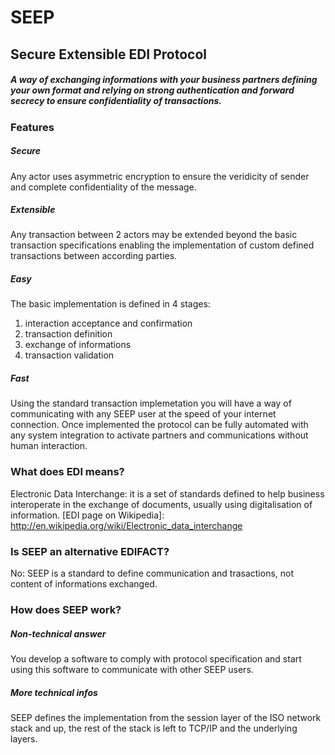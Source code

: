 # __SEEP__
## Secure Extensible EDI Protocol
##### A way of exchanging informations with your business partners defining your own format and relying on strong authentication and forward secrecy to ensure confidentiality of transactions.

### Features
##### Secure
Any actor uses asymmetric encryption to ensure the veridicity of sender and complete confidentiality of the message.

##### Extensible
Any transaction between 2 actors may be extended beyond the basic transaction specifications enabling the implementation of custom defined transactions between according parties.

##### Easy
The basic implementation is defined in 4 stages:
  1. interaction acceptance and confirmation
  2. transaction definition
  3. exchange of informations
  4. transaction validation

##### Fast
Using the standard transaction implemetation you will have a way of communicating with any SEEP user at the speed of your internet connection. Once implemented the protocol can be fully automated with any system integration to activate partners and communications without human interaction.

### What does EDI means?
Electronic Data Interchange: it is a set of standards defined to help business interoperate in the exchange of documents, usually using digitalisation of information. 
[EDI page on Wikipedia]: http://en.wikipedia.org/wiki/Electronic_data_interchange

### Is SEEP an alternative EDIFACT?
No: SEEP is a standard to define communication and trasactions, not content of informations exchanged.

### How does SEEP work?
##### Non-technical answer
You develop a software to comply with protocol specification and start using this software to communicate with other SEEP users.

##### More technical infos
SEEP defines the implementation from the session layer of the ISO network stack and up, the rest of the stack is left to TCP/IP and the underlying layers.
